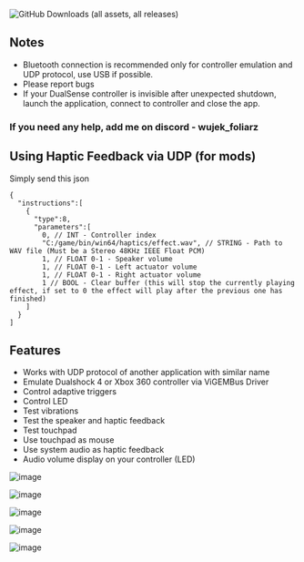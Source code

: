![GitHub Downloads (all assets, all releases)](https://img.shields.io/github/downloads/WujekFoliarz/DualSenseY/total)

## Notes
- Bluetooth connection is recommended only for controller emulation and UDP protocol, use USB if possible.
- Please report bugs
- If your DualSense controller is invisible after unexpected shutdown, launch the application, connect to controller and close the app.

### If you need any help, add me on discord - wujek_foliarz

## Using Haptic Feedback via UDP (for mods)
Simply send this json
```
{
  "instructions":[
    {
      "type":8,
      "parameters":[
        0, // INT - Controller index
        "C:/game/bin/win64/haptics/effect.wav", // STRING - Path to WAV file (Must be a Stereo 48KHz IEEE Float PCM)
        1, // FLOAT 0-1 - Speaker volume
        1, // FLOAT 0-1 - Left actuator volume
        1, // FLOAT 0-1 - Right actuator volume
        1 // BOOL - Clear buffer (this will stop the currently playing effect, if set to 0 the effect will play after the previous one has finished)
    ]
  }
]
```

## Features

- Works with UDP protocol of another application with similar name
- Emulate Dualshock 4 or Xbox 360 controller via ViGEMBus Driver
- Control adaptive triggers
- Control LED
- Test vibrations
- Test the speaker and haptic feedback
- Test touchpad
- Use touchpad as mouse
- Use system audio as haptic feedback
- Audio volume display on your controller (LED)

![image](https://github.com/user-attachments/assets/e5ee0fe9-211d-444b-8bbc-bd78cb886cb8)

![image](https://github.com/user-attachments/assets/d559cc36-1e82-4195-9882-8490631b0904)

![image](https://github.com/user-attachments/assets/eab4f200-7c25-477d-96f7-9b63753d6a0f)

![image](https://github.com/user-attachments/assets/ac230c1a-577e-4597-95a4-7a38d605c3cc)

![image](https://github.com/user-attachments/assets/61eb7a45-8961-4a1c-b41d-571477494305)
